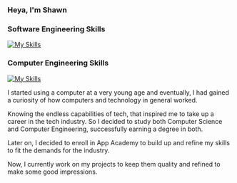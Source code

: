 ### Heya, I'm Shawn

### Software Engineering Skills
[![My Skills](https://skillicons.dev/icons?i=js,nodejs,py,pycharm,cpp,c,html,css,react,redux,flask,mysql,sequelize,postman,visualstudio,vscode&perline=8)](https://skillicons.dev)

### Computer Engineering Skills
[![My Skills](https://skillicons.dev/icons?i=ruby,raspberrypi)](https://skillicons.dev)

I started using a computer at a very young age and eventually, I had gained a curiosity of how computers and technology in general worked.

Knowing the endless capabilities of tech, that inspired me to take up a career in the tech industry. So I decided to study both Computer Science and Computer Engineering, successfully earning a degree in both.

Later on, I decided to enroll in App Academy to build up and refine my skills to fit the demands for the industry.

Now, I currently work on my projects to keep them quality and refined to make some good impressions.

<!--
**Strasmon28/Strasmon28** is a ✨ _special_ ✨ repository because its `README.md` (this file) appears on your GitHub profile.

Here are some ideas to get you started:

- 🔭 I’m currently working on ...
- 🌱 I’m currently learning ...
- 👯 I’m looking to collaborate on ...
- 🤔 I’m looking for help with ...
- 💬 Ask me about ...
- 📫 How to reach me: ...
- 😄 Pronouns: ...
- ⚡ Fun fact: ...
-->
